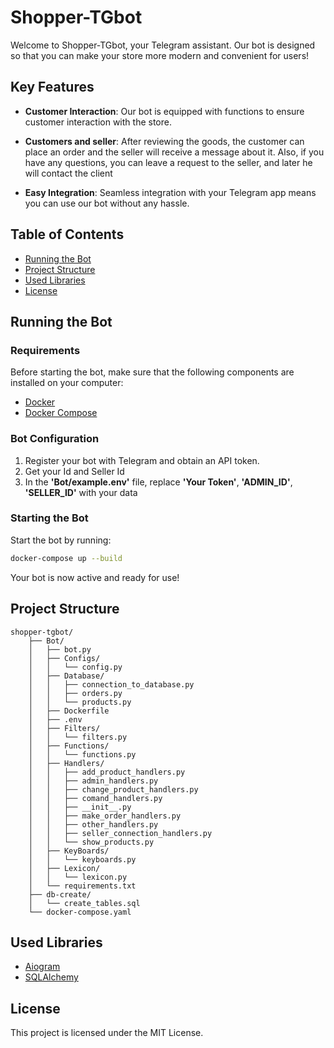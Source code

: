 # Shopper-TGbot

Welcome to Shopper-TGbot, your Telegram assistant. Our bot is designed so that you can make your store more modern and convenient for users!

## Key Features

- **Customer Interaction**: Our bot is equipped with functions to ensure customer interaction with the store.

- **Customers and seller**: After reviewing the goods, the customer can place an order and the seller will receive a message about it. Also, if you have any questions, you can leave a request to the seller, and later he will contact the client

- **Easy Integration**: Seamless integration with your Telegram app means you can use our bot without any hassle.


## Table of Contents

- [Running the Bot](#running-the-bot)
- [Project Structure](#project-structure)
- [Used Libraries](#used-libraries)
- [License](#license)

## Running the Bot

### Requirements

Before starting the bot, make sure that the following components are installed on your computer:
- [Docker](https://www.docker.com/)
- [Docker Compose](https://docs.docker.com/compose/)

### Bot Configuration
1. Register your bot with Telegram and obtain an API token.
2. Get your Id and Seller Id
3. In the **'Bot/example.env'** file, replace **'Your Token'**, **'ADMIN_ID'**, **'SELLER_ID'** with your data 

### Starting the Bot
Start the bot by running:
```bash 
docker-compose up --build
```
Your bot is now active and ready for use!

## Project Structure

```arduino
shopper-tgbot/
    ├── Bot/
    │   ├── bot.py
    │   ├── Configs/
    │   │   └── config.py
    │   ├── Database/
    │   │   ├── connection_to_database.py
    │   │   ├── orders.py
    │   │   └── products.py
    │   ├── Dockerfile
    │   ├── .env    
    │   ├── Filters/
    │   │   └── filters.py
    │   ├── Functions/
    │   │   └── functions.py
    │   ├── Handlers/
    │   │   ├── add_product_handlers.py
    │   │   ├── admin_handlers.py
    │   │   ├── change_product_handlers.py
    │   │   ├── comand_handlers.py
    │   │   ├── __init__.py
    │   │   ├── make_order_handlers.py
    │   │   ├── other_handlers.py
    │   │   ├── seller_connection_handlers.py
    │   │   └── show_products.py
    │   ├── KeyBoards/
    │   │   └── keyboards.py
    │   ├── Lexicon/
    │   │   └── lexicon.py
    │   └── requirements.txt
    ├── db-create/
    │   └── create_tables.sql
    └── docker-compose.yaml
```

## Used Libraries
- [Aiogram](https://docs.aiogram.dev/en/latest/)
- [SQLAlchemy](https://www.sqlalchemy.org/)

## License
This project is licensed under the MIT License.